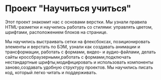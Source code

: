 # Проект "Научиться учиться"
Этот проект знакомит нас с основами верстки. Мы узнали правила HTML-разметки и научились работать со стилями: управлять цветом, шрифтами, расположением блоков на странице.

Мы научились выстраивать сетки на флексбоксах, позиционировать элементы и верстать по БЭМ, узнали как создавать анимации и трансформации, работать с формами, видео- и аудио-файлами, делать сайты кроссбраузерными,работать с формами,подключать нестандартные шрифты,модифицировать и использовать компоненты заново,создавать удобную структуру проектов.
Мы научились писать код, который легко читать и поддерживать.
